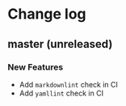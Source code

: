 # Change log

## master (unreleased)

### New Features

* Add `markdownlint` check in CI
* Add `yamllint` check in CI
